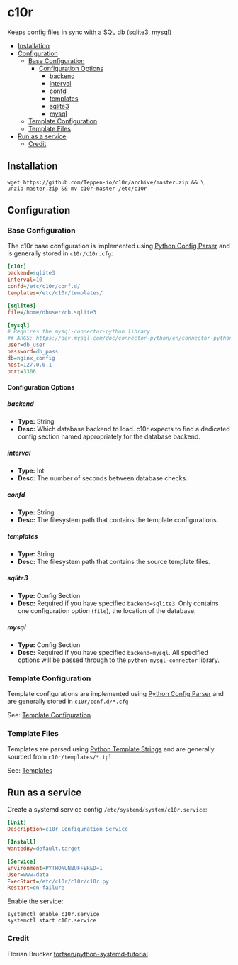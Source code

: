 # c10r

Keeps config files in sync with a SQL db (sqlite3, mysql)

* [Installation](#installation)
* [Configuration](#configuration)
  * [Base Configuration](#base-configuration)
    * [Configuration Options](#configuration-options)
      * [backend](#backend)
      * [interval](#interval)
      * [confd](#confd)
      * [templates](#templates)
      * [sqlite3](#sqlite3)
      * [mysql](#mysql)
  * [Template Configuration](#template-configuration)
  * [Template Files](#template-files)
* [Run as a service](#run-as-a-service)
  * [Credit](#credit)

## Installation

```shell
wget https://github.com/Teppen-io/c10r/archive/master.zip && \
unzip master.zip && mv c10r-master /etc/c10r
```

## Configuration

### Base Configuration

The c10r base configuration is implemented using [Python Config Parser](https://docs.python.org/3/library/configparser.html) and is generally stored in `c10r/c10r.cfg`:

```ini
[c10r]
backend=sqlite3
interval=10
confd=/etc/c10r/conf.d/
templates=/etc/c10r/templates/

[sqlite3]
file=/home/dbuser/db.sqlite3

[mysql]
# Requires the mysql-connector-python library
## ARGS: https://dev.mysql.com/doc/connector-python/en/connector-python-connectargs.html
user=db_user
password=db_pass
db=nginx_config
host=127.0.0.1
port=3306
```

#### Configuration Options

##### backend

* **Type:** String
* **Desc:** Which database backend to load. c10r expects to find a dedicated config section named appropriately for the database backend.

##### interval

* **Type:** Int
* **Desc:** The number of seconds between database checks.

##### confd

* **Type:** String
* **Desc:** The filesystem path that contains the template configurations.

##### templates

* **Type:** String
* **Desc:** The filesystem path that contains the source template files.

##### sqlite3

* **Type:** Config Section
* **Desc:** Required if you have specified `backend=sqlite3`. Only contains one configuration option (`file`), the location of the database.

##### mysql

* **Type:** Config Section
* **Desc:** Required if you have specified `backend=mysql`. All specified options will be passed through to the `python-mysql-connector` library.

### Template Configuration

Template configurations are implemented using [Python Config Parser](https://docs.python.org/3/library/configparser.html) and are generally stored in `c10r/conf.d/*.cfg`

See: [Template Configuration](conf.d/)

### Template Files

Templates are parsed using [Python Template Strings](https://docs.python.org/3/library/string.html#template-strings) and are generally sourced from `c10r/templates/*.tpl`

See: [Templates](templates/)

## Run as a service

Create a systemd service config `/etc/systemd/system/c10r.service`:

```ini
[Unit]
Description=c10r Configuration Service

[Install]
WantedBy=default.target

[Service]
Environment=PYTHONUNBUFFERED=1
User=www-data
ExecStart=/etc/c10r/c10r/c10r.py
Restart=on-failure
```

Enable the service:

```shell
systemctl enable c10r.service
systemctl start c10r.service
```

### Credit

Florian Brucker [torfsen/python-systemd-tutorial](https://github.com/torfsen/python-systemd-tutorial)
